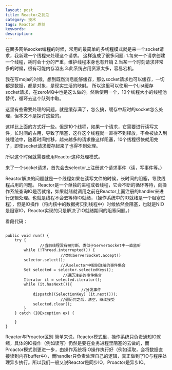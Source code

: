 ```yaml
---
layout: post
title: Reactor之我见
category: 技术
tags: Reactor 原创
keywords: 
description: 
---
```




在面多网络socket编程的时候，常用的最简单的多线程模式就是来一个socket请求，我新建一个线程来处理这个请求。
这样造成了很多问题:
1.每来一个请求创建一个线程，耗时会十分的严重，维护线程本身也有开销
2.当某一个时刻请求非常多的时候，很有可能内存溢出
3.此系统占用资源太多，容易宕机。

我在写moja的时候，想到既然消息能够缓存，那么socket请求也可以缓存，一切都是数据，都是对象，是现实生活的映射。
所以这里可以使用一个List缓存socket请求，在zeroMQ中也是这么做的。然后使用一个，10个线程大小的线程池替代，循环去这个队列中取。


这里有些需要处理的问题，就是缓存满了，怎么搞，缓存中超时的socket怎么处理，但本文不是探讨这些的。

这样比上面的方式好一些。但是10个线程，如果一个请求，它需要进行读写文件，长时间的占用，导致了阻塞，这样这个线程就一直得不到释放，不会被放入到线程池中，随着时间推移，越来越多的请求像这样阻塞，10个线程很快就用完了，即使socket请求缓存起来了也得不到处理。

所以这个时候就需要使用Reactor这种处理模式。

来了一个socket请求，首先会去selector上注册这个请求事件（读，写事件等。）

Reactor解决的问题就是一个线程如果在读写文件的时候，长时间的阻塞，导致线程占用的问题。
Reactor是一个单独的进程或者线程，它会不断的循环等待，向操作系统查询IO是否就绪，如果就绪就调用之前在Reactor上面注册的handler来进行逻辑处理。也就是线程不会去等待IO就绪，（操作系统中的IO就绪是一个阻塞过程），但是IO操作（将内核中的数据拷贝到线程中）时候依然会阻塞，也就是NIO是阻塞IO，Reactor实现的只是解决了IO就绪期间的阻塞问题。）

看段代码：

```

public void run() {
	try {
               //当前线程没有被打断，类似于ServerSocket中一直监听
		while (!Thread.interrupted()) {
                        //类似ServerSocket.accept()
		selector.select();
                        //从selector中取到注册的事件集合
		Set selected = selector.selectedKeys();
                         //遍历注册的事件集合
		Iterator it = selected.iterator();
		while (it.hasNext()){
                                 //分发事件
			dispatch((SelectionKey) (it.next()));
                        //遍历完之后，清空，继续接受
			selected.clear();
		}
	} catch (IOException ex) { 

	}
}

```

Reactor与Proactor区别
简单来说，Reactor模式里，操作系统只负责通知IO就绪，具体的IO操作（例如读写）仍然是要在业务进程里阻塞的去做的，而Proactor模式则更进一步，由操作系统将IO操作执行好（例如读取，会将数据直接读到内存buffer中），而handler只负责处理自己的逻辑，真正做到了IO与程序处理异步执行。所以我们一般又说Reactor是同步IO，Proactor是异步IO。



